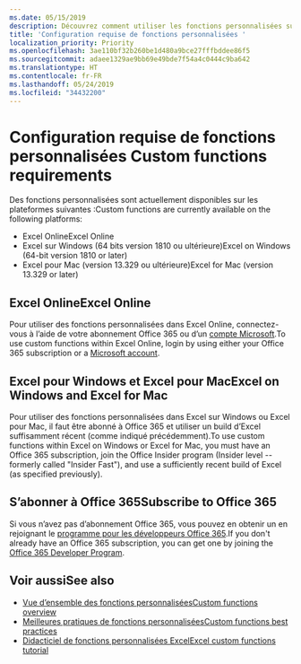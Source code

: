 ```yaml
---
ms.date: 05/15/2019
description: Découvrez comment utiliser les fonctions personnalisées sur les différentes plateformes.
title: 'Configuration requise de fonctions personnalisées '
localization_priority: Priority
ms.openlocfilehash: 3ae110bf32b260be1d480a9bce27fffbddee86f5
ms.sourcegitcommit: adaee1329ae9bb69e49bde7f54a4c0444c9ba642
ms.translationtype: HT
ms.contentlocale: fr-FR
ms.lasthandoff: 05/24/2019
ms.locfileid: "34432200"
---
```

# <a name="custom-functions-requirements"></a><span data-ttu-id="6663f-103">Configuration requise de fonctions personnalisées </span><span class="sxs-lookup"><span data-stu-id="6663f-103">Custom functions requirements</span></span>

<span data-ttu-id="6663f-104">Des fonctions personnalisées sont actuellement disponibles sur les plateformes suivantes :</span><span class="sxs-lookup"><span data-stu-id="6663f-104">Custom functions are currently available on the following platforms:</span></span>

- <span data-ttu-id="6663f-105">Excel Online</span><span class="sxs-lookup"><span data-stu-id="6663f-105">Excel Online</span></span>
- <span data-ttu-id="6663f-106">Excel sur Windows (64 bits version 1810 ou ultérieure)</span><span class="sxs-lookup"><span data-stu-id="6663f-106">Excel on Windows (64-bit version 1810 or later)</span></span>
- <span data-ttu-id="6663f-107">Excel pour Mac (version 13.329 ou ultérieure)</span><span class="sxs-lookup"><span data-stu-id="6663f-107">Excel for Mac (version 13.329 or later)</span></span>

## <a name="excel-online"></a><span data-ttu-id="6663f-108">Excel Online</span><span class="sxs-lookup"><span data-stu-id="6663f-108">Excel Online</span></span>
<span data-ttu-id="6663f-109">Pour utiliser des fonctions personnalisées dans Excel Online, connectez-vous à l’aide de votre abonnement Office 365 ou d’un [compte Microsoft](https://account.microsoft.com/account).</span><span class="sxs-lookup"><span data-stu-id="6663f-109">To use custom functions within Excel Online, login by using either your Office 365 subscription or a [Microsoft account](https://account.microsoft.com/account).</span></span>

## <a name="excel-on-windows-and-excel-for-mac"></a><span data-ttu-id="6663f-110">Excel pour Windows et Excel pour Mac</span><span class="sxs-lookup"><span data-stu-id="6663f-110">Excel on Windows and Excel for Mac</span></span>
<span data-ttu-id="6663f-111">Pour utiliser des fonctions personnalisées dans Excel sur Windows ou Excel pour Mac, il faut être abonné à Office 365 et utiliser un build d’Excel suffisamment récent (comme indiqué précédemment).</span><span class="sxs-lookup"><span data-stu-id="6663f-111">To use custom functions within Excel on Windows or Excel for Mac, you must have an Office 365 subscription, join the Office Insider program (Insider level -- formerly called "Insider Fast"), and use a sufficiently recent build of Excel (as specified previously).</span></span>

## <a name="subscribe-to-office-365"></a><span data-ttu-id="6663f-112">S’abonner à Office 365</span><span class="sxs-lookup"><span data-stu-id="6663f-112">Subscribe to Office 365</span></span>
<span data-ttu-id="6663f-113">Si vous n’avez pas d’abonnement Office 365, vous pouvez en obtenir un en rejoignant le [programme pour les développeurs Office 365](https://developer.microsoft.com/fr-FR/office/dev-program).</span><span class="sxs-lookup"><span data-stu-id="6663f-113">If you don't already have an Office 365 subscription, you can get one by joining the [Office 365 Developer Program](https://developer.microsoft.com/en-us/office/dev-program).</span></span>

## <a name="see-also"></a><span data-ttu-id="6663f-114">Voir aussi</span><span class="sxs-lookup"><span data-stu-id="6663f-114">See also</span></span>
* [<span data-ttu-id="6663f-115">Vue d’ensemble des fonctions personnalisées</span><span class="sxs-lookup"><span data-stu-id="6663f-115">Custom functions overview</span></span>](custom-functions-overview.md)
* [<span data-ttu-id="6663f-116">Meilleures pratiques de fonctions personnalisées</span><span class="sxs-lookup"><span data-stu-id="6663f-116">Custom functions best practices</span></span>](custom-functions-best-practices.md)
* [<span data-ttu-id="6663f-117">Didacticiel de fonctions personnalisées Excel</span><span class="sxs-lookup"><span data-stu-id="6663f-117">Excel custom functions tutorial</span></span>](../tutorials/excel-tutorial-create-custom-functions.md)
